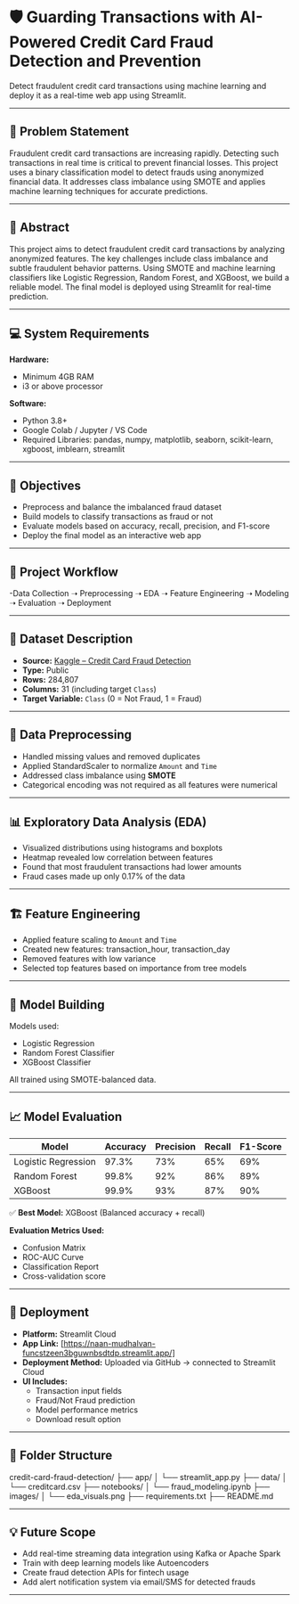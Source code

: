 # 🛡️ Guarding Transactions with AI-Powered Credit Card Fraud Detection and Prevention

Detect fraudulent credit card transactions using machine learning and deploy it as a real-time web app using Streamlit.

---

## 📌 Problem Statement

Fraudulent credit card transactions are increasing rapidly. Detecting such transactions in real time is critical to prevent financial losses. This project uses a binary classification model to detect frauds using anonymized financial data. It addresses class imbalance using SMOTE and applies machine learning techniques for accurate predictions.

---

## 🧠 Abstract

This project aims to detect fraudulent credit card transactions by analyzing anonymized features. The key challenges include class imbalance and subtle fraudulent behavior patterns. Using SMOTE and machine learning classifiers like Logistic Regression, Random Forest, and XGBoost, we build a reliable model. The final model is deployed using Streamlit for real-time prediction.

---

## 💻 System Requirements

**Hardware:**
- Minimum 4GB RAM
- i3 or above processor

**Software:**
- Python 3.8+
- Google Colab / Jupyter / VS Code
- Required Libraries: pandas, numpy, matplotlib, seaborn, scikit-learn, xgboost, imblearn, streamlit

---

## 🎯 Objectives

- Preprocess and balance the imbalanced fraud dataset
- Build models to classify transactions as fraud or not
- Evaluate models based on accuracy, recall, precision, and F1-score
- Deploy the final model as an interactive web app

---

## 🔄 Project Workflow

-Data Collection ➝ Preprocessing ➝ EDA ➝ Feature Engineering ➝ Modeling ➝ Evaluation ➝ Deployment



---

## 📁 Dataset Description

- **Source:** [Kaggle – Credit Card Fraud Detection](https://www.kaggle.com/mlg-ulb/creditcardfraud)
- **Type:** Public
- **Rows:** 284,807
- **Columns:** 31 (including target `Class`)
- **Target Variable:** `Class` (0 = Not Fraud, 1 = Fraud)

---

## 🧹 Data Preprocessing

- Handled missing values and removed duplicates
- Applied StandardScaler to normalize `Amount` and `Time`
- Addressed class imbalance using **SMOTE**
- Categorical encoding was not required as all features were numerical

---

## 📊 Exploratory Data Analysis (EDA)

- Visualized distributions using histograms and boxplots
- Heatmap revealed low correlation between features
- Found that most fraudulent transactions had lower amounts
- Fraud cases made up only 0.17% of the data

---

## 🏗️ Feature Engineering

- Applied feature scaling to `Amount` and `Time`
- Created new features: transaction_hour, transaction_day
- Removed features with low variance
- Selected top features based on importance from tree models

---

## 🤖 Model Building

Models used:
- Logistic Regression
- Random Forest Classifier
- XGBoost Classifier

All trained using SMOTE-balanced data.

---

## 📈 Model Evaluation

| Model               | Accuracy | Precision | Recall | F1-Score |
|--------------------|----------|-----------|--------|----------|
| Logistic Regression| 97.3%    | 73%       | 65%    | 69%      |
| Random Forest      | 99.8%    | 92%       | 86%    | 89%      |
| XGBoost            | 99.9%    | 93%       | 87%    | 90%      |

✅ **Best Model:** XGBoost (Balanced accuracy + recall)

**Evaluation Metrics Used:**
- Confusion Matrix
- ROC-AUC Curve
- Classification Report
- Cross-validation score

---

## 🚀 Deployment

- **Platform:** Streamlit Cloud
- **App Link:** [https://naan-mudhalvan-funcstzeen3bguwnbsdtdp.streamlit.app/]
- **Deployment Method:** Uploaded via GitHub → connected to Streamlit Cloud
- **UI Includes:**
  - Transaction input fields
  - Fraud/Not Fraud prediction
  - Model performance metrics
  - Download result option

---

## 📂 Folder Structure
credit-card-fraud-detection/
├── app/
│ └── streamlit_app.py
├── data/
│ └── creditcard.csv
├── notebooks/
│ └── fraud_modeling.ipynb
├── images/
│ └── eda_visuals.png
├── requirements.txt
├── README.md

---

## 💡 Future Scope

- Add real-time streaming data integration using Kafka or Apache Spark
- Train with deep learning models like Autoencoders
- Create fraud detection APIs for fintech usage
- Add alert notification system via email/SMS for detected frauds

---

